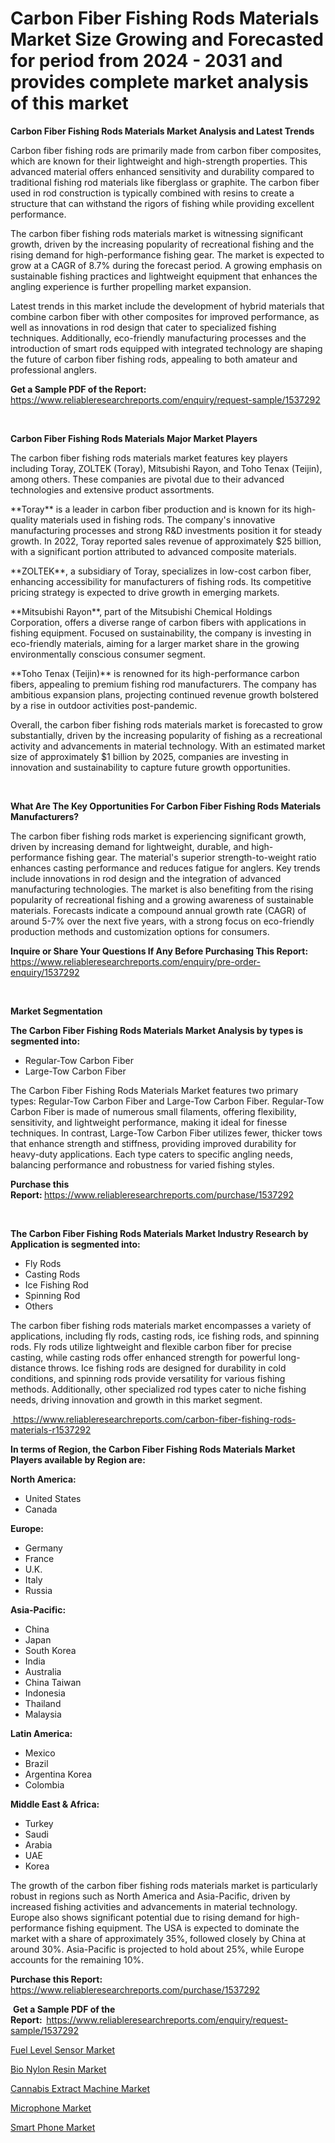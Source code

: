 <p><h1>Carbon Fiber Fishing Rods Materials Market Size Growing and Forecasted for period from 2024 - 2031 and provides complete market analysis of this market</h1></p><p><strong>Carbon Fiber Fishing Rods Materials Market Analysis and Latest Trends</strong></p>
<p><p>Carbon fiber fishing rods are primarily made from carbon fiber composites, which are known for their lightweight and high-strength properties. This advanced material offers enhanced sensitivity and durability compared to traditional fishing rod materials like fiberglass or graphite. The carbon fiber used in rod construction is typically combined with resins to create a structure that can withstand the rigors of fishing while providing excellent performance.</p><p>The carbon fiber fishing rods materials market is witnessing significant growth, driven by the increasing popularity of recreational fishing and the rising demand for high-performance fishing gear. The market is expected to grow at a CAGR of 8.7% during the forecast period. A growing emphasis on sustainable fishing practices and lightweight equipment that enhances the angling experience is further propelling market expansion.</p><p>Latest trends in this market include the development of hybrid materials that combine carbon fiber with other composites for improved performance, as well as innovations in rod design that cater to specialized fishing techniques. Additionally, eco-friendly manufacturing processes and the introduction of smart rods equipped with integrated technology are shaping the future of carbon fiber fishing rods, appealing to both amateur and professional anglers.</p></p>
<p><strong>Get a Sample PDF of the Report:&nbsp;</strong> <a href="https://www.reliableresearchreports.com/enquiry/request-sample/1537292?utm_campaign=83&utm_medium=2&utm_source=Github&utm_content=ia&utm_term=29092024&utm_id=carbon-fiber-fishing-rods-materials">https://www.reliableresearchreports.com/enquiry/request-sample/1537292</a></p>
<p>&nbsp;</p>
<p><strong>Carbon Fiber Fishing Rods Materials Major Market Players</strong></p>
<p><p>The carbon fiber fishing rods materials market features key players including Toray, ZOLTEK (Toray), Mitsubishi Rayon, and Toho Tenax (Teijin), among others. These companies are pivotal due to their advanced technologies and extensive product assortments.</p><p>**Toray** is a leader in carbon fiber production and is known for its high-quality materials used in fishing rods. The company's innovative manufacturing processes and strong R&D investments position it for steady growth. In 2022, Toray reported sales revenue of approximately $25 billion, with a significant portion attributed to advanced composite materials.</p><p>**ZOLTEK**, a subsidiary of Toray, specializes in low-cost carbon fiber, enhancing accessibility for manufacturers of fishing rods. Its competitive pricing strategy is expected to drive growth in emerging markets. </p><p>**Mitsubishi Rayon**, part of the Mitsubishi Chemical Holdings Corporation, offers a diverse range of carbon fibers with applications in fishing equipment. Focused on sustainability, the company is investing in eco-friendly materials, aiming for a larger market share in the growing environmentally conscious consumer segment.</p><p>**Toho Tenax (Teijin)** is renowned for its high-performance carbon fibers, appealing to premium fishing rod manufacturers. The company has ambitious expansion plans, projecting continued revenue growth bolstered by a rise in outdoor activities post-pandemic.</p><p>Overall, the carbon fiber fishing rods materials market is forecasted to grow substantially, driven by the increasing popularity of fishing as a recreational activity and advancements in material technology. With an estimated market size of approximately $1 billion by 2025, companies are investing in innovation and sustainability to capture future growth opportunities.</p></p>
<p>&nbsp;</p>
<p><strong>What Are The Key Opportunities For Carbon Fiber Fishing Rods Materials Manufacturers?</strong></p>
<p><p>The carbon fiber fishing rods market is experiencing significant growth, driven by increasing demand for lightweight, durable, and high-performance fishing gear. The material's superior strength-to-weight ratio enhances casting performance and reduces fatigue for anglers. Key trends include innovations in rod design and the integration of advanced manufacturing technologies. The market is also benefiting from the rising popularity of recreational fishing and a growing awareness of sustainable materials. Forecasts indicate a compound annual growth rate (CAGR) of around 5-7% over the next five years, with a strong focus on eco-friendly production methods and customization options for consumers.</p></p>
<p><strong>Inquire or Share Your Questions If Any Before Purchasing This Report:</strong> <a href="https://www.reliableresearchreports.com/enquiry/pre-order-enquiry/1537292?utm_campaign=83&utm_medium=2&utm_source=Github&utm_content=ia&utm_term=29092024&utm_id=carbon-fiber-fishing-rods-materials">https://www.reliableresearchreports.com/enquiry/pre-order-enquiry/1537292</a></p>
<p>&nbsp;</p>
<p><strong>Market Segmentation</strong></p>
<p><strong>The Carbon Fiber Fishing Rods Materials Market Analysis by types is segmented into:</strong></p>
<p><ul><li>Regular-Tow Carbon Fiber</li><li>Large-Tow Carbon Fiber</li></ul></p>
<p><p>The Carbon Fiber Fishing Rods Materials Market features two primary types: Regular-Tow Carbon Fiber and Large-Tow Carbon Fiber. Regular-Tow Carbon Fiber is made of numerous small filaments, offering flexibility, sensitivity, and lightweight performance, making it ideal for finesse techniques. In contrast, Large-Tow Carbon Fiber utilizes fewer, thicker tows that enhance strength and stiffness, providing improved durability for heavy-duty applications. Each type caters to specific angling needs, balancing performance and robustness for varied fishing styles.</p></p>
<p><strong>Purchase this Report:&nbsp;</strong><a href="https://www.reliableresearchreports.com/purchase/1537292?utm_campaign=83&utm_medium=2&utm_source=Github&utm_content=ia&utm_term=29092024&utm_id=carbon-fiber-fishing-rods-materials">https://www.reliableresearchreports.com/purchase/1537292</a></p>
<p>&nbsp;</p>
<p><strong>The Carbon Fiber Fishing Rods Materials Market Industry Research by Application is segmented into:</strong></p>
<p><ul><li>Fly Rods</li><li>Casting Rods</li><li>Ice Fishing Rod</li><li>Spinning Rod</li><li>Others</li></ul></p>
<p><p>The carbon fiber fishing rods materials market encompasses a variety of applications, including fly rods, casting rods, ice fishing rods, and spinning rods. Fly rods utilize lightweight and flexible carbon fiber for precise casting, while casting rods offer enhanced strength for powerful long-distance throws. Ice fishing rods are designed for durability in cold conditions, and spinning rods provide versatility for various fishing methods. Additionally, other specialized rod types cater to niche fishing needs, driving innovation and growth in this market segment.</p></p>
<p><a href="https://www.reliableresearchreports.com/carbon-fiber-fishing-rods-materials-r1537292?utm_campaign=83&utm_medium=2&utm_source=Github&utm_content=ia&utm_term=29092024&utm_id=carbon-fiber-fishing-rods-materials">&nbsp;https://www.reliableresearchreports.com/carbon-fiber-fishing-rods-materials-r1537292</a></p>
<p><strong>In terms of Region, the Carbon Fiber Fishing Rods Materials Market Players available by Region are:</strong></p>
<p>
    <p> <strong> North America: </strong>
        <ul>
            <li>United States</li>
            <li>Canada</li>
        </ul>
        </p> 
    <p> <strong> Europe: </strong>
        <ul>
            <li>Germany</li>
            <li>France</li>
            <li>U.K.</li>
            <li>Italy</li>
            <li>Russia</li>
        </ul>
        </p> 
    <p> <strong> Asia-Pacific: </strong>
        <ul>
            <li>China</li>
            <li>Japan</li>
            <li>South Korea</li>
            <li>India</li>
            <li>Australia</li>
            <li>China Taiwan</li>
            <li>Indonesia</li>
            <li>Thailand</li>
            <li>Malaysia</li>
        </ul>
        </p> 
    <p> <strong> Latin America: </strong>
        <ul>
            <li>Mexico</li>
            <li>Brazil</li>
            <li>Argentina Korea</li>
            <li>Colombia</li>
        </ul>
        </p> 
    <p> <strong> Middle East & Africa: </strong>
        <ul>
            <li>Turkey</li>
            <li>Saudi</li>
            <li>Arabia</li>
            <li>UAE</li>
            <li>Korea</li>
        </ul>
    </p>
    </p>
<p><p>The growth of the carbon fiber fishing rods materials market is particularly robust in regions such as North America and Asia-Pacific, driven by increased fishing activities and advancements in material technology. Europe also shows significant potential due to rising demand for high-performance fishing equipment. The USA is expected to dominate the market with a share of approximately 35%, followed closely by China at around 30%. Asia-Pacific is projected to hold about 25%, while Europe accounts for the remaining 10%.</p></p>
<p><strong>Purchase this Report: </strong><a href="https://www.reliableresearchreports.com/purchase/1537292?utm_campaign=83&utm_medium=2&utm_source=Github&utm_content=ia&utm_term=29092024&utm_id=carbon-fiber-fishing-rods-materials">https://www.reliableresearchreports.com/purchase/1537292</a></p>
<p>&nbsp;<strong>Get a Sample PDF of the Report:&nbsp;&nbsp;</strong><a href="https://www.reliableresearchreports.com/enquiry/request-sample/1537292?utm_campaign=83&utm_medium=2&utm_source=Github&utm_content=ia&utm_term=29092024&utm_id=carbon-fiber-fishing-rods-materials">https://www.reliableresearchreports.com/enquiry/request-sample/1537292</a></p>
<p><strong></strong></p>
<p><p><a href="https://issuu.com/reportprime-2/docs/fuel-level-sensor-market-size-2030._3cd749fee2fc50?utm_campaign=83&utm_medium=2&utm_source=Github&utm_content=ia&utm_term=29092024&utm_id=carbon-fiber-fishing-rods-materials">Fuel Level Sensor Market</a></p><p><a href="https://github.com/jordond5lezama/Market-Research-Report-List-1/blob/main/bio-nylon-resin-market.md?utm_campaign=83&utm_medium=2&utm_source=Github&utm_content=ia&utm_term=29092024&utm_id=carbon-fiber-fishing-rods-materials">Bio Nylon Resin Market</a></p><p><a href="https://github.com/MoonZANDRA/Market-Research-Report-List-1/blob/main/cannabis-extract-machine-market.md?utm_campaign=83&utm_medium=2&utm_source=Github&utm_content=ia&utm_term=29092024&utm_id=carbon-fiber-fishing-rods-materials">Cannabis Extract Machine Market</a></p><p><a href="https://www.linkedin.com/pulse/navigating-global-microphone-market-from-trends-strategy-xyf9e?utm_campaign=83&utm_medium=2&utm_source=Github&utm_content=ia&utm_term=29092024&utm_id=carbon-fiber-fishing-rods-materials">Microphone Market</a></p><p><a href="https://www.linkedin.com/pulse/smart-phone-market2024-2031-industry-insights-investment-nnkce?utm_campaign=83&utm_medium=2&utm_source=Github&utm_content=ia&utm_term=29092024&utm_id=carbon-fiber-fishing-rods-materials">Smart Phone Market</a></p></p>